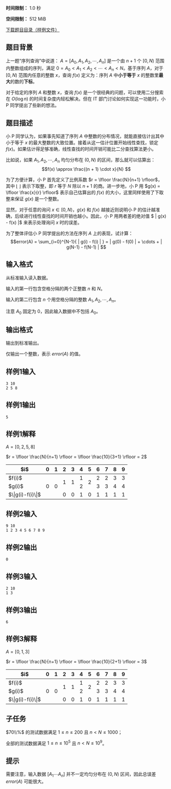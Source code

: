


**时间限制：** 1.0 秒 


**空间限制：** 512 MiB

[下载题目目录（样例文件）](examples/CSP202112-2.zip)




## 题目背景

上一题“序列查询”中说道：
$A = [A_0, A_1, A_2, \cdots, A_n]$ 是一个由 $n+1$ 个 $[0, N)$ 范围内整数组成的序列，满足 $0 = A_0 < A_1 < A_2 < \cdots < A_n < N$。基于序列 $A$，对于 $[0, N)$ 范围内任意的整数 $x$，查询 $f(x)$ 定义为：序列 $A$ 中**小于等于** $x$ 的整数里**最大**的数的**下标**。

对于给定的序列 $A$ 和整数 $x$，查询 $f(x)$ 是一个很经典的问题，可以使用二分搜索在 $O(\log n)$ 的时间复杂度内轻松解决。但在 IT 部门讨论如何实现这一功能时，小 P 同学提出了些新的想法。

## 题目描述

小 P 同学认为，如果事先知道了序列 $A$ 中整数的分布情况，就能直接估计出其中小于等于 $x$ 的最大整数的大致位置。接着从这一估计位置开始线性查找，锁定 $f(x)$。如果估计得足够准确，线性查找的时间开销可能比二分查找算法更小。

比如说，如果 $A_1, A_2, \cdots, A_n$ 均匀分布在 $(0, N)$ 的区间，那么就可以估算出：
$$f(x) \approx \frac{(n + 1) \cdot x}{N} $$

为了方便计算，小 P 首先定义了比例系数 $r =  \lfloor \frac{N}{n+1}  \rfloor$，其中 $\lfloor \ \rfloor$ 表示下取整，即 $r$ 等于 $N$ 除以 $n+1$ 的商。进一步地，小 P 用 $g(x) =  \lfloor \frac{x}{r}  \rfloor$ 表示自己估算出的 $f(x)$ 的大小，这里同样使用了下取整来保证 $g(x)$ 是一个整数。

显然，对于任意的询问 $x \in [0, N)$，$g(x)$ 和 $f(x)$ 越接近则说明小 P 的估计越准确，后续进行线性查找的时间开销也越小。因此，小 P 用两者差的绝对值 $ | g(x) - f(x)  |$ 来表示处理询问 $x$ 时的误差。

为了整体评估小 P 同学提出的方法在序列 $A$ 上的表现，试计算：
$$error(A) = \sum_{i=0}^{N-1}{  | g(i) - f(i)  | } =  | g(0) - f(0)  | + \cdots +  | g(N-1) - f(N-1)  | $$

## 输入格式

从标准输入读入数据。

输入的第一行包含空格分隔的两个正整数 $n$ 和 $N$。

输入的第二行包含 $n$ 个用空格分隔的整数 $A_1, A_2, \cdots, A_n$。

注意 $A_0$ 固定为 $0$，因此输入数据中不包括 $A_0$。

## 输出格式

输出到标准输出。

仅输出一个整数，表示 $error(A)$ 的值。








## 样例1输入

```plain
3 10
2 5 8
```



## 样例1输出

```plain
5
```


## 样例1解释

$A = [0, 2, 5, 8]$

$r =  \lfloor \frac{N}{n+1}  \rfloor =  \lfloor \frac{10}{3+1}  \rfloor = 2$

 
	


<table class="table table-bordered"><thead><tr><th rowspan="1">$i$</th><th rowspan="1">0</th><th rowspan="1">1</th><th rowspan="1">2</th><th rowspan="1">3</th><th rowspan="1">4</th><th rowspan="1">5</th><th rowspan="1">6</th><th rowspan="1">7</th><th rowspan="1">8</th><th rowspan="1">9</th></tr></thead><tbody><tr><td rowspan="1">$f(i)$</td><td rowspan="3">0</td><td rowspan="3">0</td><td rowspan="2">1</td><td rowspan="2">1</td><td rowspan="1">1</td><td rowspan="2">2</td><td rowspan="1">2</td><td rowspan="1">2</td><td rowspan="1">3</td><td rowspan="1">3</td></tr><tr><td rowspan="1">$g(i)$</td><td rowspan="1">2</td><td rowspan="1">3</td><td rowspan="1">3</td><td rowspan="1">4</td><td rowspan="1">4</td></tr><tr><td rowspan="1">$\|g(i)-f(i)\|$</td><td rowspan="1">0</td><td rowspan="1">0</td><td rowspan="1">1</td><td rowspan="1">0</td><td rowspan="1">1</td><td rowspan="1">1</td><td rowspan="1">1</td><td rowspan="1">1</td></tr></tbody></table> 








## 样例2输入

```plain
9 10
1 2 3 4 5 6 7 8 9
```



## 样例2输出

```plain
0
```









## 样例3输入

```plain
2 10
1 3
```



## 样例3输出

```plain
6
```


## 样例3解释

$A = [0, 1, 3]$

$r =  \lfloor \frac{N}{n+1}  \rfloor =  \lfloor \frac{10}{2+1}  \rfloor = 3$

 
	


<table class="table table-bordered"><thead><tr><th rowspan="1">$i$</th><th rowspan="1">0</th><th rowspan="1">1</th><th rowspan="1">2</th><th rowspan="1">3</th><th rowspan="1">4</th><th rowspan="1">5</th><th rowspan="1">6</th><th rowspan="1">7</th><th rowspan="1">8</th><th rowspan="1">9</th></tr></thead><tbody><tr><td rowspan="1">$f(i)$</td><td rowspan="3">0</td><td rowspan="3">0</td><td rowspan="2">1</td><td rowspan="2">1</td><td rowspan="1">1</td><td rowspan="2">2</td><td rowspan="1">2</td><td rowspan="1">2</td><td rowspan="1">3</td><td rowspan="1">3</td></tr><tr><td rowspan="1">$g(i)$</td><td rowspan="1">2</td><td rowspan="1">3</td><td rowspan="1">3</td><td rowspan="1">4</td><td rowspan="1">4</td></tr><tr><td rowspan="1">$\|g(i)-f(i)\|$</td><td rowspan="1">0</td><td rowspan="1">0</td><td rowspan="1">1</td><td rowspan="1">0</td><td rowspan="1">1</td><td rowspan="1">1</td><td rowspan="1">1</td><td rowspan="1">1</td></tr></tbody></table> 

## 子任务

$70\\%$ 的测试数据满足 $1 \leq n \leq 200$ 且 $n < N \leq 1000$；

全部的测试数据满足 $1 \leq n \leq 10^{5}$ 且 $n < N \leq 10^{9}$。

## 提示

需要注意，输入数据 $[A_1 \cdots A_n]$ 并不一定均匀分布在 $(0, N)$ 区间，因此总误差 $error(A)$ 可能很大。